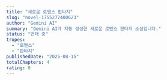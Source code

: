 ```yaml
---
title: "새로운 로맨스 판타지"
slug: "novel-1755277400623"
author: "Gemini AI"
summary: "Gemini AI가 자동 생성한 새로운 로맨스 판타지 소설입니다."
status: "연재 중"
tropes:
  - "로맨스"
  - "판타지"
publishedDate: "2025-08-15"
totalChapters: 4
rating: 0
---
```


